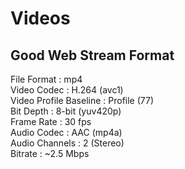 # Videos

## Good Web Stream Format
<h7>File Format</h7> : mp4   
<h7>Video Codec</h7> : H.264 (avc1)   
<h7>Video Profile Baseline</h7> : Profile (77)   
<h7>Bit Depth</h7> : 8-bit (yuv420p)   
<h7>Frame Rate</h7> : 30 fps   
<h7>Audio Codec</h7> : AAC (mp4a)   
<h7>Audio Channels</h7> : 2 (Stereo)   
<h7>Bitrate</h7> : ~2.5 Mbps